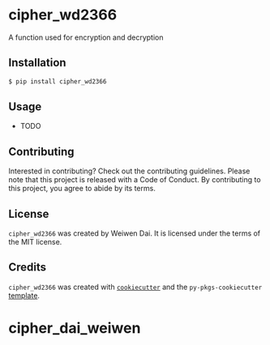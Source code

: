 # cipher_wd2366

A function used for encryption and decryption

## Installation

```bash
$ pip install cipher_wd2366
```

## Usage

- TODO

## Contributing

Interested in contributing? Check out the contributing guidelines. Please note that this project is released with a Code of Conduct. By contributing to this project, you agree to abide by its terms.

## License

`cipher_wd2366` was created by Weiwen Dai. It is licensed under the terms of the MIT license.

## Credits

`cipher_wd2366` was created with [`cookiecutter`](https://cookiecutter.readthedocs.io/en/latest/) and the `py-pkgs-cookiecutter` [template](https://github.com/py-pkgs/py-pkgs-cookiecutter).
# cipher_dai_weiwen
